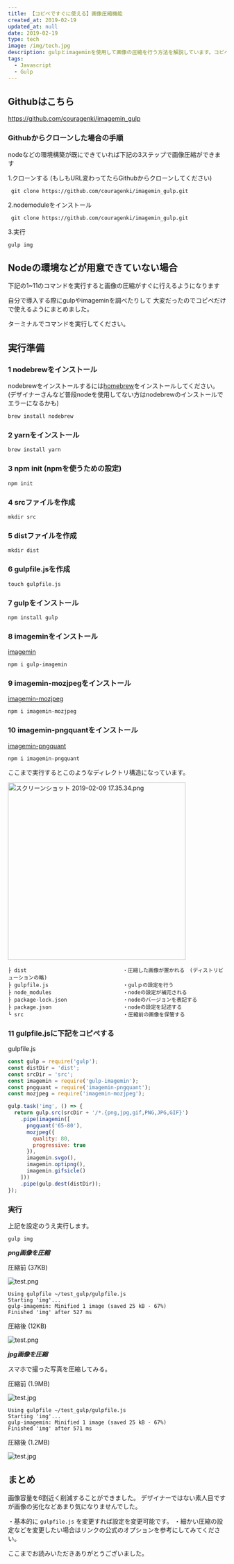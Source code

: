```yaml
---
title: 【コピペですぐに使える】画像圧縮機能
created_at: 2019-02-19
updated_at: null
date: 2019-02-19
type: tech
image: /img/tech.jpg
description: gulpとimageminを使用して画像の圧縮を行う方法を解説しています。コピペでOKです！
tags:
  - Javascript
  - Gulp
---
```


## Githubはこちら

https://github.com/couragenki/imagemin_gulp

### Githubからクローンした場合の手順

nodeなどの環境構築が既にできていれば下記の3ステップで画像圧縮ができます

1.クローンする
(もしもURL変わってたらGithubからクローンしてください)

```
 git clone https://github.com/couragenki/imagemin_gulp.git
```

2.nodemoduleをインストール

```
 git clone https://github.com/couragenki/imagemin_gulp.git
```

3.実行

```
gulp img
```

## Nodeの環境などが用意できていない場合

下記の1~11のコマンドを実行すると画像の圧縮がすぐに行えるようになります

自分で導入する際にgulpやimageminを調べたりして
大変だったのでコピペだけで使えるようにまとめました。

ターミナルでコマンドを実行してください。

## 実行準備

### 1 nodebrewをインストール

nodebrewをインストールするには[homebrew](https://brew.sh/index_ja)をインストールしてください。
(デザイナーさんなど普段nodeを使用してない方はnodebrewのインストールでエラーになるかも)

```
brew install nodebrew
```

### 2 yarnをインストール

```
brew install yarn
```

### 3 npm init (npmを使うための設定)

```
npm init
```

### 4 srcファイルを作成

```
mkdir src
```

### 5 distファイルを作成

```
mkdir dist
```

### 6 gulpfile.jsを作成

```
touch gulpfile.js
```

### 7 gulpをインストール

```
npm install gulp
```

### 8 imageminをインストール

[imagemin](https://www.npmjs.com/package/gulp-imagemin)

```
npm i gulp-imagemin
```

### 9 imagemin-mozjpegをインストール

[imagemin-mozjpeg](https://www.npmjs.com/package/imagemin-mozjpeg)

```
npm i imagemin-mozjpeg
```

### 10 imagemin-pngquantをインストール

[imagemin-pngquant](https://www.npmjs.com/package/imagemin-pngquant)

```
npm i imagemin-pngquant
```

ここまで実行するとこのようなディレクトリ構造になっています。

<img
  width="409"
  alt="スクリーンショット 2019-02-09 17.35.34.png"
  src="https://qiita-image-store.s3.amazonaws.com/0/199085/1b1523f4-4bdc-e7e4-d581-fcf16f6e8509.png">

```
├ dist　　　　　　　　　　　　　　　　　　 ・圧縮した画像が置かれる　(ディストリビューションの略)
├ gulpfile.js                        ・gulｐの設定を行う
├ node_modules                       ・nodeの設定が補完される
├ package-lock.json                  ・nodeのバージョンを表記する
├ package.json                       ・nodeの設定を記述する
└ src                                ・圧縮前の画像を保管する
```

### 11 gulpfile.jsに下記をコピぺする

gulpfile.js

```javascript
const gulp = require('gulp');
const distDir = 'dist';
const srcDir = 'src';
const imagemin = require('gulp-imagemin');
const pngquant = require('imagemin-pngquant');
const mozjpeg = require('imagemin-mozjpeg');

gulp.task('img', () => {
  return gulp.src(srcDir + '/*.{png,jpg,gif,PNG,JPG,GIF}')
    .pipe(imagemin([
      pngquant('65-80'),
      mozjpeg({
        quality: 80,
        progressive: true
      }),
      imagemin.svgo(),
      imagemin.optipng(),
      imagemin.gifsicle()
    ]))
    .pipe(gulp.dest(distDir));
});
```

### 実行

上記を設定のうえ実行します。

```
gulp img
```

***png画像を圧縮***

圧縮前 (37KB)

![test.png](https://qiita-image-store.s3.amazonaws.com/0/199085/aea5a96c-8fe3-9cae-69e2-a76890232e1d.png)

```
Using gulpfile ~/test_gulp/gulpfile.js
Starting 'img'...
gulp-imagemin: Minified 1 image (saved 25 kB - 67%)
Finished 'img' after 527 ms
```

圧縮後 (12KB)

![test.png](https://qiita-image-store.s3.amazonaws.com/0/199085/14039952-73fb-1b0f-bb63-7a9d4f5146a0.png)

***jpg画像を圧縮***

スマホで撮った写真を圧縮してみる。

圧縮前 (1.9MB)

![test.jpg](https://qiita-image-store.s3.amazonaws.com/0/199085/ed453547-6e43-01ef-afa3-8e6a81c2201b.jpeg)

```
Using gulpfile ~/test_gulp/gulpfile.js
Starting 'img'...
gulp-imagemin: Minified 1 image (saved 25 kB - 67%)
Finished 'img' after 571 ms
```

圧縮後 (1.2MB)

![test.jpg](https://qiita-image-store.s3.amazonaws.com/0/199085/69530871-5b4e-1b28-64ed-06d9c79aed45.jpeg)

## まとめ

画像容量を6割近く削減することができました。
デザイナーではない素人目ですが画像の劣化などあまり気になりませんでした。

・基本的に `gulpfile.js` を変更すれば設定を変更可能です。
・細かい圧縮の設定などを変更したい場合はリンクの公式のオプションを参考にしてみてください。

ここまでお読みいただきありがとうございました。

